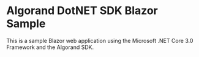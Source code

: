 # Algorand DotNET SDK Blazor Sample

This is a sample Blazor web application using the Microsoft .NET Core 3.0 Framework and the Algorand SDK. 
